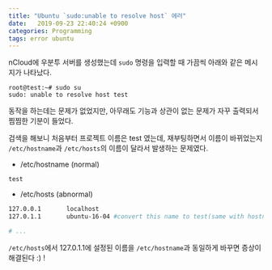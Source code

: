 ```yaml
---
title: "Ubuntu `sudo:unable to resolve host` 에러"
date:   2019-09-23 22:40:24 +0900
categories: Programming
tags: error ubuntu
--- 
```


nCloud에 우분투 서버를 생성했는데 `sudo` 명령을 입력할 때 가끔씩 아래와 같은 메시지가 나타났다.  

```
root@test:~# sudo su
sudo: unable to resolve host test
```

동작을 하는데는 문제가 없었지만, 아무래도 기능과 상관이 없는 문제가 자꾸 출력되서 찜찜한 기분이 들었다.  
  
검색을 해보니 처음부터 프로젝트 이름은 test 였는데, 재부팅하면서 이름이 바뀌었는지 `/etc/hostname`과 `/etc/hosts`의 이름이 달라서 발생하는 문제였다.  
  
- /etc/hostname (normal)
```
test
```
- /etc/hosts (abnormal)
```bash
127.0.0.1       localhost
127.0.1.1       ubuntu-16-04 #convert this name to test(same with hostname)

# ...
```

`/etc/hosts`에서 127.0.1.1에 설정된 이름을 `/etc/hostname`과 동일하게 바꾸면 증상이 해결된다 :) !  